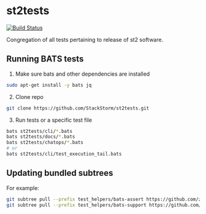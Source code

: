 # st2tests

[![Build Status](https://circleci.com/gh/StackStorm/st2tests/tree/master.svg?style=shield)](https://circleci.com/gh/StackStorm/st2tests)

Congregation of all tests pertaining to release of st2 software.

## Running BATS tests

1. Make sure bats and other dependencies are installed

```bash
sudo apt-get install -y bats jq
```

2. Clone repo

```bash
git clone https://github.com/StackStorm/st2tests.git
```

3. Run tests or a specific test file

```bash
bats st2tests/cli/*.bats
bats st2tests/docs/*.bats
bats st2tests/chatops/*.bats
# or
bats st2tests/cli/test_execution_tail.bats
```

## Updating bundled subtrees

For example:

```bash
git subtree pull --prefix test_helpers/bats-assert https://github.com/ztombol/bats-assert.git master --squash
git subtree pull --prefix test_helpers/bats-support https://github.com/ztombol/bats-support.git master --squash
```
